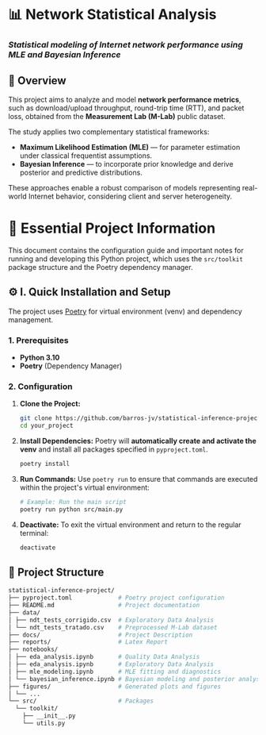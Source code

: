 # 📊 Network Statistical Analysis  
### *Statistical modeling of Internet network performance using MLE and Bayesian Inference*

## 🧠 Overview

This project aims to analyze and model **network performance metrics**, such as download/upload throughput, round-trip time (RTT), and packet loss, obtained from the **Measurement Lab (M-Lab)** public dataset.

The study applies two complementary statistical frameworks:

- **Maximum Likelihood Estimation (MLE)** — for parameter estimation under classical frequentist assumptions.
- **Bayesian Inference** — to incorporate prior knowledge and derive posterior and predictive distributions.

These approaches enable a robust comparison of models representing real-world Internet behavior, considering client and server heterogeneity.

# 🚀 Essential Project Information

This document contains the configuration guide and important notes for running and developing this Python project, which uses the `src/toolkit` package structure and the Poetry dependency manager.

## ⚙️ I. Quick Installation and Setup

The project uses [Poetry](https://python-poetry.org/) for virtual environment (venv) and dependency management.

### 1. Prerequisites

* **Python 3.10**
* **Poetry** (Dependency Manager)

### 2. Configuration

1.  **Clone the Project:**
    ```bash
    git clone https://github.com/barros-jv/statistical-inference-project.git
    cd your_project
    ```

2.  **Install Dependencies:**
    Poetry will **automatically create and activate the venv** and install all packages specified in `pyproject.toml`.
    ```bash
    poetry install
    ```

3.  **Run Commands:**
    Use `poetry run` to ensure that commands are executed within the project's virtual environment:
    ```bash
    # Example: Run the main script
    poetry run python src/main.py
    ```

4.  **Deactivate:**
    To exit the virtual environment and return to the regular terminal:
    ```bash
    deactivate
    ```

## 🧱 Project Structure

```bash
statistical-inference-project/
├── pyproject.toml             # Poetry project configuration
├── README.md                  # Project documentation
├── data/
│ ├── ndt_tests_corrigido.csv  # Exploratory Data Analysis
│ └── ndt_tests_tratado.csv    # Preprocessed M-Lab dataset
├── docs/                      # Project Description
├── reports/                   # Latex Report
├── notebooks/
│ ├── eda_analysis.ipynb       # Quality Data Analysis
│ ├── eda_analysis.ipynb       # Exploratory Data Analysis
│ ├── mle_modeling.ipynb       # MLE fitting and diagnostics
│ └── bayesian_inference.ipynb # Bayesian modeling and posterior analysis
├── figures/                   # Generated plots and figures
│ └── ...
└── src/                       # Packages
  └── toolkit/
    ├── __init__.py
    └── utils.py